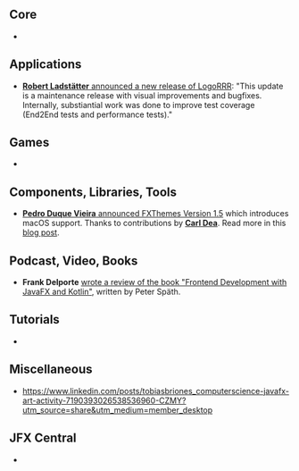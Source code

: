 ## Core

* 

## Applications

* [**Robert Ladstätter** announced a new release of LogoRRR](https://twitter.com/logorrr/status/1785790043451249020): "This update is a maintenance release with visual improvements and bugfixes. Internally, substiantial work was done to improve test coverage (End2End tests and performance tests)."

## Games

* 

## Components, Libraries, Tools

* [**Pedro Duque Vieira** announced FXThemes Version 1.5](https://twitter.com/P_Duke/status/1786017713283817828) which introduces macOS support. Thanks to contributions by [**Carl Dea**](https://twitter.com/carldea). Read more in this [blog post](https://pixelduke.com/2024/05/02/fxthemes-version-1-5-released/).

## Podcast, Video, Books

* **Frank Delporte** [wrote a review of the book "Frontend Development with JavaFX and Kotlin"](https://webtechie.be/post/2024-05-06-book-review-javafx-kotlin/), written by Peter Späth.

## Tutorials

*

## Miscellaneous

* https://www.linkedin.com/posts/tobiasbriones_computerscience-javafx-art-activity-7190393026538536960-CZMY?utm_source=share&utm_medium=member_desktop

## JFX Central

* 
